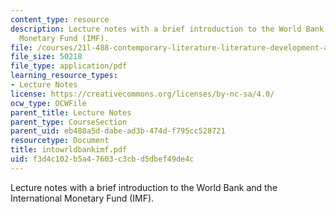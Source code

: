 ```yaml
---
content_type: resource
description: Lecture notes with a brief introduction to the World Bank and the International
  Monetary Fund (IMF).
file: /courses/21l-488-contemporary-literature-literature-development-and-human-rights-spring-2008/f3d4c102b5a47603c3cbd5dbef49de4c_intowrldbankimf.pdf
file_size: 50218
file_type: application/pdf
learning_resource_types:
- Lecture Notes
license: https://creativecommons.org/licenses/by-nc-sa/4.0/
ocw_type: OCWFile
parent_title: Lecture Notes
parent_type: CourseSection
parent_uid: eb480a5d-dabe-ad3b-474d-f795cc528721
resourcetype: Document
title: intowrldbankimf.pdf
uid: f3d4c102-b5a4-7603-c3cb-d5dbef49de4c
---
```

Lecture notes with a brief introduction to the World Bank and the International Monetary Fund (IMF).